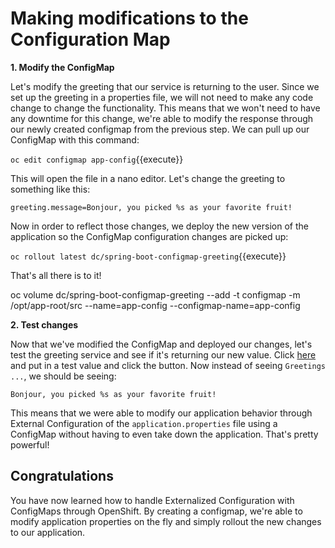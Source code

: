 # Making modifications to the Configuration Map

**1. Modify the ConfigMap**

Let's modify the greeting that our service is returning to the user. Since we set up the greeting in a properties file, we will not need to make any code change to change the functionality. This means that we won't need to have any downtime for this change, we're able to modify the response through our newly created configmap from the previous step. We can pull up our ConfigMap with this command:

``oc edit configmap app-config``{{execute}}

This will open the file in a nano editor. Let's change the greeting to something like this:

`greeting.message=Bonjour, you picked %s as your favorite fruit!`

Now in order to reflect those changes, we deploy the new version of the application so the ConfigMap configuration changes are picked up:

``oc rollout latest dc/spring-boot-configmap-greeting``{{execute}}

That's all there is to it!

oc volume dc/spring-boot-configmap-greeting --add -t configmap  -m /opt/app-root/src --name=app-config --configmap-name=app-config

**2. Test changes**

Now that we've modified the ConfigMap and deployed our changes, let's test the greeting service and see if it's returning our new value.
Click [here](http://spring-boot-configmap-greeting-dev.[[HOST_SUBDOMAIN]]-80-[[KATACODA_HOST]].environments.katacoda.com/) and put in a test value and click the button. Now instead of seeing `Greetings ...`, we should be seeing:

`Bonjour, you picked %s as your favorite fruit!`

<!-- `Bonjour <name>...`! 

![Bonjour Message](../../assets/middleware/rhoar-microservices/bonjour-message-minier.png) -->

This means that we were able to modify our application behavior through External Configuration of the `application.properties` file using a ConfigMap without having to even take down the application. That's pretty powerful!

## Congratulations

You have now learned how to handle Externalized Configuration with ConfigMaps through OpenShift. By creating a configmap, we're able to modify application properties on the fly and simply rollout the new changes to our application.